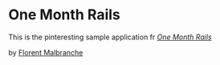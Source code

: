 # One Month Rails

This is the pinteresting sample application fr [*One Month Rails*](http://onemonthrails.com)

by [Florent Malbranche](http://onemonthrails.com)